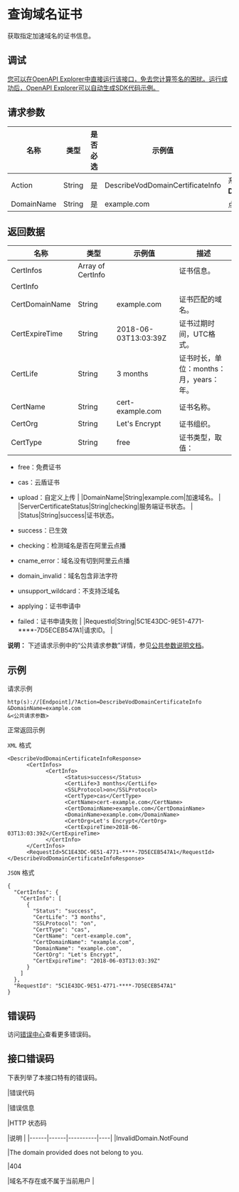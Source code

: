 # 查询域名证书

获取指定加速域名的证书信息。

## 调试

[您可以在OpenAPI Explorer中直接运行该接口，免去您计算签名的困扰。运行成功后，OpenAPI Explorer可以自动生成SDK代码示例。](https://api.aliyun.com/#product=vod&api=DescribeVodDomainCertificateInfo&type=RPC&version=2017-03-21)

## 请求参数

|名称|类型|是否必选|示例值|描述|
|--|--|----|---|--|
|Action|String|是|DescribeVodDomainCertificateInfo|系统规定参数，取值：**DescribeVodDomainCertificateInfo**。 |
|DomainName|String|是|example.com|点播加速域名。 |

## 返回数据

|名称|类型|示例值|描述|
|--|--|---|--|
|CertInfos|Array of CertInfo| |证书信息。 |
|CertInfo| | | |
|CertDomainName|String|example.com|证书匹配的域名。 |
|CertExpireTime|String|2018-06-03T13:03:39Z|证书过期时间，UTC格式。 |
|CertLife|String|3 months|证书时长，单位：months：月，years：年。 |
|CertName|String|cert-example.com|证书名称。 |
|CertOrg|String|Let's Encrypt|证书组织。 |
|CertType|String|free|证书类型，取值：

 -   free：免费证书
-   cas：云盾证书
-   upload：自定义上传 |
|DomainName|String|example.com|加速域名。 |
|ServerCertificateStatus|String|checking|服务端证书状态。 |
|Status|String|success|证书状态。

 -   success：已生效
-   checking：检测域名是否在阿里云点播
-   cname\_error：域名没有切到阿里云点播
-   domain\_invalid：域名包含非法字符
-   unsupport\_wildcard：不支持泛域名
-   applying：证书申请中
-   failed：证书申请失败 |
|RequestId|String|5C1E43DC-9E51-4771-\*\*\*\*-7D5ECEB547A1|请求ID。 |

**说明：** 下述请求示例中的“公共请求参数”详情，参见[公共参数说明文档](~~44432~~)。

## 示例

请求示例

```
http(s)://[Endpoint]/?Action=DescribeVodDomainCertificateInfo
&DomainName=example.com
&<公共请求参数>
```

正常返回示例

`XML` 格式

```
<DescribeVodDomainCertificateInfoResponse>
      <CertInfos>
		    <CertInfo>
			      <Status>success</Status>
			      <CertLife>3 months</CertLife>
			      <SSLProtocol>on</SSLProtocol>
			      <CertType>cas</CertType>
			      <CertName>cert-example.com</CertName>
			      <CertDomainName>example.com</CertDomainName>
			      <DomainName>example.com</DomainName>
			      <CertOrg>Let's Encrypt</CertOrg>
			      <CertExpireTime>2018-06-03T13:03:39Z</CertExpireTime>
		    </CertInfo>
	  </CertInfos>
	  <RequestId>5C1E43DC-9E51-4771-****-7D5ECEB547A1</RequestId>
</DescribeVodDomainCertificateInfoResponse>
```

`JSON` 格式

```
{
  "CertInfos": {
    "CertInfo": [
      {
        "Status": "success",
        "CertLife": "3 months",
        "SSLProtocol": "on",
        "CertType": "cas",
        "CertName": "cert-example.com",
        "CertDomainName": "example.com",
        "DomainName": "example.com",
        "CertOrg": "Let's Encrypt",
        "CertExpireTime": "2018-06-03T13:03:39Z"
      }
    ]
  },
  "RequestId": "5C1E43DC-9E51-4771-****-7D5ECEB547A1"
}
```

## 错误码

访问[错误中心](https://error-center.aliyun.com/status/product/vod)查看更多错误码。

## 接口错误码

下表列举了本接口特有的错误码。

|错误代码

|错误信息

|HTTP 状态码

|说明 |
|------|------|----------|----|
|InvalidDomain.NotFound

|The domain provided does not belong to you.

|404

|域名不存在或不属于当前用户 |

